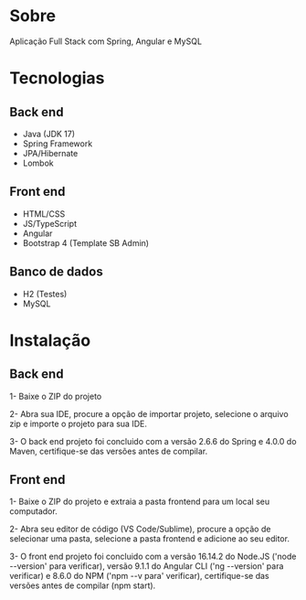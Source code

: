 # Sobre
Aplicação Full Stack com Spring, Angular e MySQL

# Tecnologias

## Back end
* Java (JDK 17)
* Spring Framework
* JPA/Hibernate
* Lombok 

## Front end
* HTML/CSS
* JS/TypeScript
* Angular
* Bootstrap 4 (Template SB Admin)

## Banco de dados
* H2 (Testes)
* MySQL

# Instalação

## Back end

1- Baixe o ZIP do projeto

2- Abra sua IDE, procure a opção de importar projeto, selecione o arquivo zip e importe o projeto para sua IDE.

3- O back end projeto foi concluido com a versão 2.6.6 do Spring e 4.0.0 do Maven, certifique-se das versões antes de compilar.

## Front end

1- Baixe o ZIP do projeto e extraia a pasta frontend para um local seu computador.

2- Abra seu editor de código (VS Code/Sublime), procure a opção de selecionar uma pasta, selecione a pasta frontend e adicione ao seu editor.

3- O front end projeto foi concluido com a versão 16.14.2 do Node.JS ('node --version' para verificar), versão 9.1.1 do Angular CLI ('ng --version' para verificar) e 8.6.0 do NPM ('npm --v para' verificar), certifique-se das versões antes de compilar (npm start).
